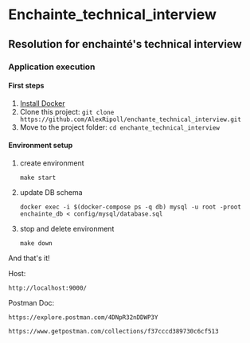 # Enchainte_technical_interview

## Resolution for enchainté's technical interview

### Application execution

#### First steps

1. [Install Docker](https://www.docker.com/get-started)
2. Clone this project: `git clone https://github.com/AlexRipoll/enchante_technical_interview.git`
3. Move to the project folder: `cd enchante_technical_interview`

#### Environment setup

1. create environment

    `make start`
       
2. update DB schema

    `docker exec -i $(docker-compose ps -q db) mysql -u root -proot enchainte_db < config/mysql/database.sql`
    
3. stop and delete environment

    `make down`
    
And that's it!

Host:

    http://localhost:9000/
    
Postman Doc:
    
    https://explore.postman.com/4DNpR32nDDWP3Y
    
    https://www.getpostman.com/collections/f37cccd389730c6cf513
    
